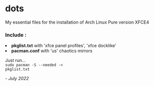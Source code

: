# dots
My essential files for the installation of Arch Linux Pure version XFCE4

<h3>Include : </h3>
<li> <b>pkglist.txt</b> with 'xfce panel profiles', 'xfce docklike'
<li><b>pacman.conf</b> with 'us' chaotics mirrors

Just run...<br>
<code>sudo pacman -S --needed -< pkglist.txt</code>

<i>- July 2022
